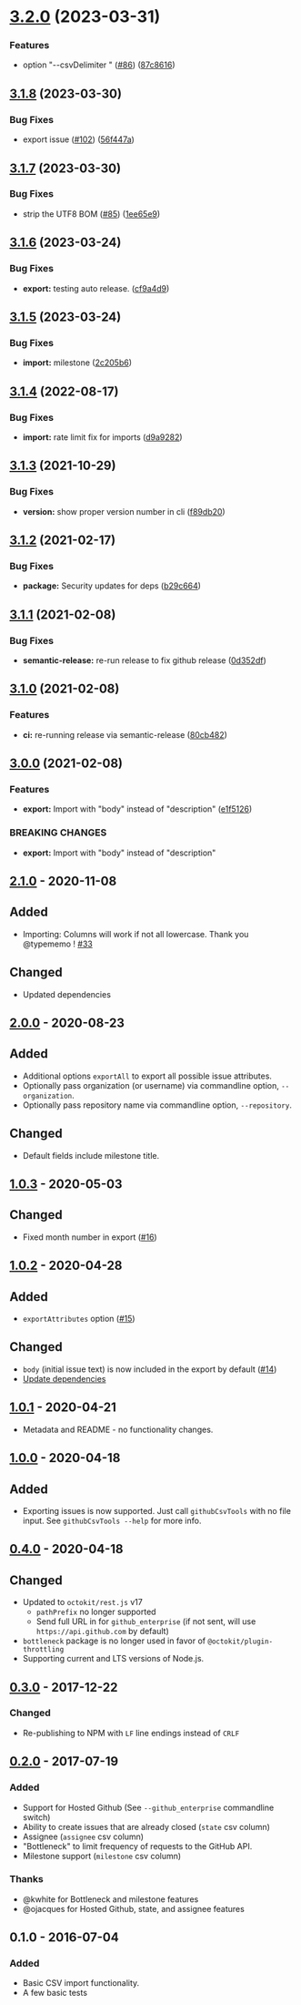 # [3.2.0](https://github.com/gavinr/github-csv-tools/compare/v3.1.8...v3.2.0) (2023-03-31)


### Features

* option "--csvDelimiter <delimiter>" ([#86](https://github.com/gavinr/github-csv-tools/issues/86)) ([87c8616](https://github.com/gavinr/github-csv-tools/commit/87c86168e998b11136c77b75c8630c3e7fdddfa7))

## [3.1.8](https://github.com/gavinr/github-csv-tools/compare/v3.1.7...v3.1.8) (2023-03-30)


### Bug Fixes

* export issue ([#102](https://github.com/gavinr/github-csv-tools/issues/102)) ([56f447a](https://github.com/gavinr/github-csv-tools/commit/56f447ad134e5647ad97208e72a3c100a7b8963e))

## [3.1.7](https://github.com/gavinr/github-csv-tools/compare/v3.1.6...v3.1.7) (2023-03-30)


### Bug Fixes

* strip the UTF8 BOM ([#85](https://github.com/gavinr/github-csv-tools/issues/85)) ([1ee65e9](https://github.com/gavinr/github-csv-tools/commit/1ee65e9bfc7dbf70fd3f2e80d2e776a7e758de24))

## [3.1.6](https://github.com/gavinr/github-csv-tools/compare/v3.1.5...v3.1.6) (2023-03-24)


### Bug Fixes

* **export:** testing auto release. ([cf9a4d9](https://github.com/gavinr/github-csv-tools/commit/cf9a4d9985c8370fb734526f8d05000a85da2bb1))

## [3.1.5](https://github.com/gavinr/github-csv-tools/compare/v3.1.4...v3.1.5) (2023-03-24)


### Bug Fixes

* **import:** milestone ([2c205b6](https://github.com/gavinr/github-csv-tools/commit/2c205b69e1e31934d27d436d134e1822719b0a1d))

## [3.1.4](https://github.com/gavinr/github-csv-tools/compare/v3.1.3...v3.1.4) (2022-08-17)


### Bug Fixes

* **import:** rate limit fix for imports ([d9a9282](https://github.com/gavinr/github-csv-tools/commit/d9a9282ad0bff7817f07668acda5e36939fe3ffd))

## [3.1.3](https://github.com/gavinr/github-csv-tools/compare/v3.1.2...v3.1.3) (2021-10-29)


### Bug Fixes

* **version:** show proper version number in cli ([f89db20](https://github.com/gavinr/github-csv-tools/commit/f89db208c9bad2fbf555ceac0ab695b4174f77f2))

## [3.1.2](https://github.com/gavinr/github-csv-tools/compare/v3.1.1...v3.1.2) (2021-02-17)


### Bug Fixes

* **package:** Security updates for deps ([b29c664](https://github.com/gavinr/github-csv-tools/commit/b29c66476f2eb8f025be8aba11cd5e4c92525e67))

## [3.1.1](https://github.com/gavinr/github-csv-tools/compare/v3.1.0...v3.1.1) (2021-02-08)


### Bug Fixes

* **semantic-release:** re-run release to fix github release ([0d352df](https://github.com/gavinr/github-csv-tools/commit/0d352dfe2e8b57ddc8ccfb25c6984d164ba9d5f4))

## [3.1.0](https://github.com/gavinr/github-csv-tools/compare/v3.0.0...v3.1.0) (2021-02-08)


### Features

* **ci:** re-running release via semantic-release ([80cb482](https://github.com/gavinr/github-csv-tools/commit/80cb482b886747fd672c9373340fc678997731df))

## [3.0.0](https://github.com/gavinr/github-csv-tools/compare/v2.1.0...v3.0.0) (2021-02-08)


### Features

* **export:** Import with "body" instead of "description" ([e1f5126](https://github.com/gavinr/github-csv-tools/commit/e1f512694832833a792c05e5dd0c851001cc3b1f))


### BREAKING CHANGES

* **export:** Import with "body" instead of "description"

## [2.1.0] - 2020-11-08

## Added

- Importing: Columns will work if not all lowercase. Thank you @typememo ! [#33](https://github.com/gavinr/github-csv-tools/pull/33)

## Changed

- Updated dependencies

## [2.0.0] - 2020-08-23

## Added

- Additional options `exportAll` to export all possible issue attributes.
- Optionally pass organization (or username) via commandline option, `--organization`.
- Optionally pass repository name via commandline option, `--repository`.

## Changed

- Default fields include milestone title. 

## [1.0.3] - 2020-05-03

## Changed

- Fixed month number in export ([#16](https://github.com/gavinr/github-csv-tools/pull/16))

## [1.0.2] - 2020-04-28

## Added

- `exportAttributes` option ([#15](https://github.com/gavinr/github-csv-tools/pull/15))

## Changed

- `body` (initial issue text) is now included in the export by default ([#14](https://github.com/gavinr/github-csv-tools/issues/14))
- [Update dependencies](https://github.com/gavinr/github-csv-tools/commit/9ab2b1e47a7c7fa40149a36af03625d80738f887)

## [1.0.1] - 2020-04-21

- Metadata and README - no functionality changes.

## [1.0.0] - 2020-04-18

## Added
- Exporting issues is now supported. Just call `githubCsvTools` with no file input. See `githubCsvTools --help` for more info.

## [0.4.0] - 2020-04-18

## Changed
- Updated to `octokit/rest.js` v17
  - `pathPrefix` no longer supported
  - Send full URL in for `github_enterprise` (if not sent, will use `https://api.github.com` by default)
- `bottleneck` package is no longer used in favor of `@octokit/plugin-throttling`
- Supporting current and LTS versions of Node.js.

## [0.3.0] - 2017-12-22
### Changed
- Re-publishing to NPM with `LF` line endings instead of `CRLF`


## [0.2.0] - 2017-07-19
### Added
- Support for Hosted Github (See `--github_enterprise` commandline switch)
- Ability to create issues that are already closed (`state` csv column)
- Assignee (`assignee` csv column)
- "Bottleneck" to limit frequency of requests to the GitHub API.
- Milestone support (`milestone` csv column)


### Thanks
- @kwhite for Bottleneck and milestone features
- @ojacques for Hosted Github, state, and assignee features

## 0.1.0 - 2016-07-04
### Added
- Basic CSV import functionality.
- A few basic tests

[Unreleased]: https://github.com/gavinr/github-csv-tools/compare/v2.1.0...HEAD
[2.1.0]: https://github.com/gavinr/github-csv-tools/compare/v2.0.0...v2.1.0
[2.0.0]: https://github.com/gavinr/github-csv-tools/compare/v1.0.3...v2.0.0
[1.0.3]: https://github.com/gavinr/github-csv-tools/compare/v1.0.2...v1.0.3
[1.0.2]: https://github.com/gavinr/github-csv-tools/compare/v1.0.1...v1.0.2
[1.0.1]: https://github.com/gavinr/github-csv-tools/compare/v1.0.0...v1.0.1
[1.0.0]: https://github.com/gavinr/github-csv-tools/compare/v0.4.0...v1.0.0
[0.4.0]: https://github.com/gavinr/github-csv-tools/compare/V0.3.0...v0.4.0
[0.3.0]: https://github.com/gavinr/github-csv-tools/compare/v0.2.0...V0.3.0
[0.2.0]: https://github.com/gavinr/github-csv-tools/compare/v0.1.0...v0.2.0
